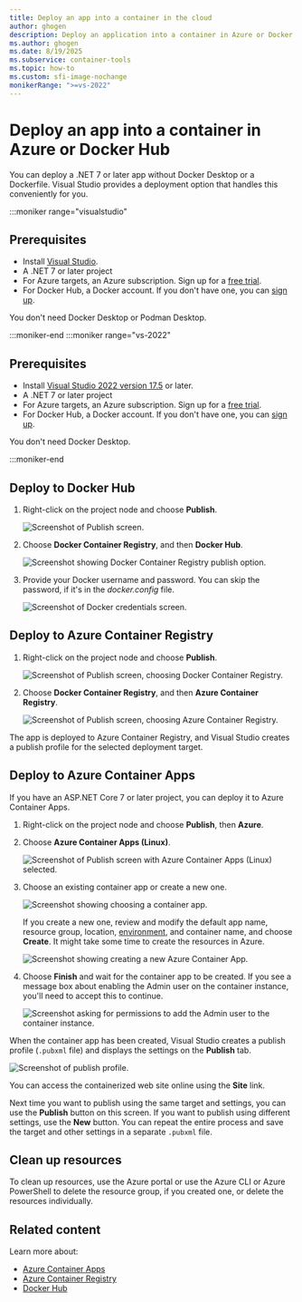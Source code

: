 ```yaml
---
title: Deploy an app into a container in the cloud
author: ghogen
description: Deploy an application into a container in Azure or Docker Hub in Visual Studio rather than using Docker Desktop or a Dockerfile.
ms.author: ghogen
ms.date: 8/19/2025
ms.subservice: container-tools
ms.topic: how-to
ms.custom: sfi-image-nochange
monikerRange: ">=vs-2022"
---
```


# Deploy an app into a container in Azure or Docker Hub

You can deploy a .NET 7 or later app without Docker Desktop or a Dockerfile. Visual Studio provides a deployment option that handles this conveniently for you.

:::moniker range="visualstudio"
## Prerequisites

- Install [Visual Studio](https://visualstudio.microsoft.com/vs/).
- A .NET 7 or later project
- For Azure targets, an Azure subscription. Sign up for a [free trial](https://azure.microsoft.com/free/search).
- For Docker Hub, a Docker account. If you don't have one, you can [sign up](https://hub.docker.com/signup/).

You don't need Docker Desktop or Podman Desktop.

:::moniker-end
:::moniker range="vs-2022"
## Prerequisites

- Install [Visual Studio 2022 version 17.5](https://visualstudio.microsoft.com/vs/) or later.
- A .NET 7 or later project
- For Azure targets, an Azure subscription. Sign up for a [free trial](https://azure.microsoft.com/free/search).
- For Docker Hub, a Docker account. If you don't have one, you can [sign up](https://hub.docker.com/signup/).

You don't need Docker Desktop.

:::moniker-end

## Deploy to Docker Hub

1. Right-click on the project node and choose **Publish**.

   ![Screenshot of Publish screen.](media/deploy-containerized/publish-docker-container-registry.png)

1. Choose **Docker Container Registry**, and then **Docker Hub**.

   ![Screenshot showing Docker Container Registry publish option.](media/deploy-containerized/publish-docker-hub.png)

1. Provide your Docker username and password. You can skip the password, if it's in the *docker.config* file.

   ![Screenshot of Docker credentials screen.](media/deploy-containerized/enter-publish-credentials.png)

<a name='deploy-to-azure-container-registry-acr'></a>

## Deploy to Azure Container Registry

1. Right-click on the project node and choose **Publish**.

   ![Screenshot of Publish screen, choosing Docker Container Registry.](media/deploy-containerized/publish-docker-container-registry.png)

1. Choose **Docker Container Registry**, and then **Azure Container Registry**.

   ![Screenshot of Publish screen, choosing Azure Container Registry.](media/deploy-containerized/publish-azure-container-registry.png)

The app is deployed to Azure Container Registry, and Visual Studio creates a publish profile for the selected deployment target.

## Deploy to Azure Container Apps

If you have an ASP.NET Core 7 or later project, you can deploy it to Azure Container Apps.

1. Right-click on the project node and choose **Publish**, then **Azure**.

1. Choose **Azure Container Apps (Linux)**.

   ![Screenshot of Publish screen with Azure Container Apps (Linux) selected.](media/deploy-containerized/publish-azure-container-apps-linux.png)

1. Choose an existing container app or create a new one.

   ![Screenshot showing choosing a container app.](media/deploy-containerized/select-azure-container-app.png)

   If you create a new one, review and modify the default app name, resource group, location, [environment](/azure/container-apps/environment), and container name, and choose **Create**. It might take some time to create the resources in Azure.

   ![Screenshot showing creating a new Azure Container App.](media/deploy-containerized/azure-container-apps-create-new.png)

1. Choose **Finish** and wait for the container app to be created. If you see a message box about enabling the Admin user on the container instance, you'll need to accept this to continue.

   ![Screenshot asking for permissions to add the Admin user to the container instance.](media/deploy-containerized/enable-admin-user.png)

When the container app has been created, Visual Studio creates a publish profile (`.pubxml` file) and displays the settings on the **Publish** tab.

![Screenshot of publish profile.](media/deploy-containerized/publish-profile-screen.png)

You can access the containerized web site online using the **Site** link.

Next time you want to publish using the same target and settings, you can use the **Publish** button on this screen. If you want to publish using different settings, use the **New** button. You can repeat the entire process and save the target and other settings in a separate `.pubxml` file.

## Clean up resources

To clean up resources, use the Azure portal or use the Azure CLI or Azure PowerShell to delete the resource group, if you created one, or delete the resources individually.

## Related content

Learn more about:

- [Azure Container Apps](/azure/container-apps/overview)
- [Azure Container Registry](/azure/container-registry/container-registry-intro)
- [Docker Hub](https://docs.docker.com/docker-hub/)
